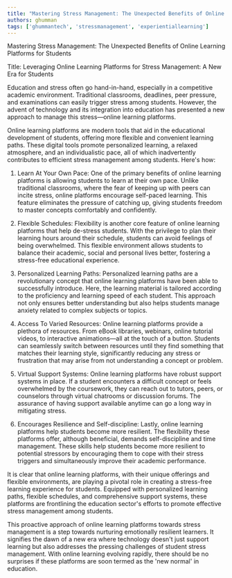 ```yaml
---
title: "Mastering Stress Management: The Unexpected Benefits of Online Learning Platforms for Students"  # Wrap the title in double quotes
authors: ghumman
tags: ['ghummantech', 'stressmanagement', 'experientiallearning']
---
```


Mastering Stress Management: The Unexpected Benefits of Online Learning Platforms for Students
<!-- truncate -->

Title: Leveraging Online Learning Platforms for Stress Management: A New Era for Students

Education and stress often go hand-in-hand, especially in a competitive academic environment. Traditional classrooms, deadlines, peer pressure, and examinations can easily trigger stress among students. However, the advent of technology and its integration into education has presented a new approach to manage this stress—online learning platforms.

Online learning platforms are modern tools that aid in the educational development of students, offering more flexible and convenient learning paths. These digital tools promote personalized learning, a relaxed atmosphere, and an individualistic pace, all of which inadvertently contributes to efficient stress management among students. Here's how:

1. Learn At Your Own Pace:
One of the primary benefits of online learning platforms is allowing students to learn at their own pace. Unlike traditional classrooms, where the fear of keeping up with peers can incite stress, online platforms encourage self-paced learning. This feature eliminates the pressure of catching up, giving students freedom to master concepts comfortably and confidently. 

2. Flexible Schedules:
Flexibility is another core feature of online learning platforms that help de-stress students. With the privilege to plan their learning hours around their schedule, students can avoid feelings of being overwhelmed. This flexible environment allows students to balance their academic, social and personal lives better, fostering a stress-free educational experience.

3. Personalized Learning Paths:
Personalized learning paths are a revolutionary concept that online learning platforms have been able to successfully introduce. Here, the learning material is tailored according to the proficiency and learning speed of each student. This approach not only ensures better understanding but also helps students manage anxiety related to complex subjects or topics.

4. Access To Varied Resources:
Online learning platforms provide a plethora of resources. From eBook libraries, webinars, online tutorial videos, to interactive animations—all at the touch of a button. Students can seamlessly switch between resources until they find something that matches their learning style, significantly reducing any stress or frustration that may arise from not understanding a concept or problem.

5. Virtual Support Systems:
Online learning platforms have robust support systems in place. If a student encounters a difficult concept or feels overwhelmed by the coursework, they can reach out to tutors, peers, or counselors through virtual chatrooms or discussion forums. The assurance of having support available anytime can go a long way in mitigating stress.

6. Encourages Resilience and Self-discipline:
Lastly, online learning platforms help students become more resilient. The flexibility these platforms offer, although beneficial, demands self-discipline and time management. These skills help students become more resilient to potential stressors by encouraging them to cope with their stress triggers and simultaneously improve their academic performance. 

It is clear that online learning platforms, with their unique offerings and flexible environments, are playing a pivotal role in creating a stress-free learning experience for students. Equipped with personalized learning paths, flexible schedules, and comprehensive support systems, these platforms are frontlining the education sector's efforts to promote effective stress management among students.

This proactive approach of online learning platforms towards stress management is a step towards nurturing emotionally resilient learners. It signifies the dawn of a new era where technology doesn't just support learning but also addresses the pressing challenges of student stress management. With online learning evolving rapidly, there should be no surprises if these platforms are soon termed as the 'new normal' in education.
